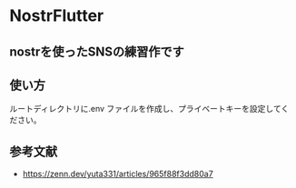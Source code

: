 # NostrFlutter

## nostrを使ったSNSの練習作です

## 使い方

ルートディレクトリに.env ファイルを作成し、プライベートキーを設定してください。

## 参考文献

- <https://zenn.dev/yuta331/articles/965f88f3dd80a7>
